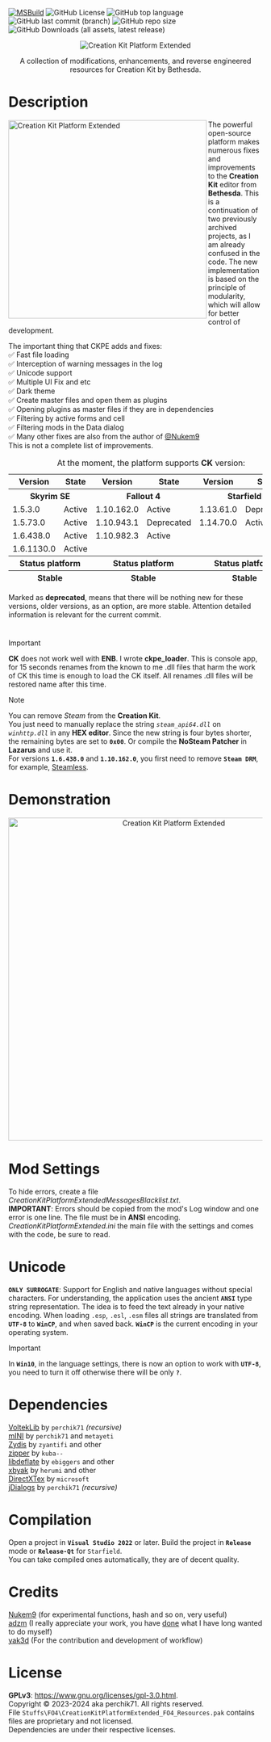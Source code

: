 [![MSBuild](https://github.com/Perchik71/Creation-Kit-Platform-Extended/actions/workflows/msbuild.yml/badge.svg?branch=master)](https://github.com/Perchik71/Creation-Kit-Platform-Extended/actions/workflows/msbuild.yml) 
![GitHub License](https://img.shields.io/github/license/perchik71/Creation-Kit-Platform-Extended) 
![GitHub top language](https://img.shields.io/github/languages/top/perchik71/Creation-Kit-Platform-Extended)
![GitHub last commit (branch)](https://img.shields.io/github/last-commit/perchik71/Creation-Kit-Platform-Extended/master)
![GitHub repo size](https://img.shields.io/github/repo-size/perchik71/Creation-Kit-Platform-Extended?color=rgb(170%2C40%2C80))
![GitHub Downloads (all assets, latest release)](https://img.shields.io/github/downloads/perchik71/Creation-Kit-Platform-Extended/latest/total?color=rgb(00%2C150%2C100))  

<p align="center">
  <img src="https://github.com/Perchik71/Creation-Kit-Platform-Extended/blob/master/Resources/logo.png" alt="Creation Kit Platform Extended" border="0">
</p>

<p align="center">
  A collection of modifications, enhancements, and reverse engineered resources for Creation Kit by Bethesda.
</p>

# Description
<p align="left">
<img src="https://github.com/Perchik71/Creation-Kit-Platform-Extended/blob/master/Resources/ckpe_ai.png" alt="Creation Kit Platform Extended" border="0" align="left" height=393>
</p>

The powerful open-source platform makes numerous fixes and improvements to the **Creation Kit** editor from **Bethesda**. This is a continuation of two previously archived projects, as I am already confused in the code. The new implementation is based on the principle of modularity, which will allow for better control of development.  
  
The important thing that CKPE adds and fixes:  
:white_check_mark: Fast file loading  
:white_check_mark: Interception of warning messages in the log  
:white_check_mark: Unicode support  
:white_check_mark: Multiple UI Fix and etc  
:white_check_mark: Dark theme  
:white_check_mark: Create master files and open them as plugins  
:white_check_mark: Opening plugins as master files if they are in dependencies  
:white_check_mark: Filtering by active forms and cell  
:white_check_mark: Filtering mods in the Data dialog  
:white_check_mark: Many other fixes are also from the author of [@Nukem9](https://github.com/Nukem9)  
This is not a complete list of improvements.

<table>
  <caption>
    At the moment, the platform supports <b>CK</b> version:
  </caption>
  <thead>
    <tr>
      <th scope="col">Version</th>
      <th scope="col">State</th>
      <th scope="col">Version</th>
      <th scope="col">State</th>
      <th scope="col">Version</th>
      <th scope="col">State</th>
    </tr>
  </thead>
  <tbody>
    <tr>
      <th scope="row" colspan="2">Skyrim SE</th>
      <th scope="row" colspan="2">Fallout 4</th>
      <th scope="row" colspan="2">Starfield</th>
    </tr>
    <tr>
      <td>1.5.3.0</td>
      <td>Active</td>
      <td>1.10.162.0</td>
      <td>Active</td>
      <td>1.13.61.0</td>
      <td>Deprecated</td>
    </tr>
    <tr>
      <td>1.5.73.0</td>
      <td>Active</td>
      <td>1.10.943.1</td>
      <td>Deprecated</td>
      <td>1.14.70.0</td>
      <td>Active</td>
    </tr>
    <tr>
      <td>1.6.438.0</td>
      <td>Active</td>
      <td>1.10.982.3</td>
      <td>Active</td>
      <td></td>
      <td></td>
    </tr>
    <tr>
      <td>1.6.1130.0</td>
      <td>Active</td>
      <td></td>
      <td></td>
      <td></td>
      <td></td>
    </tr>
  </tbody>
  <tfoot>
    <tr>
      <th scope="row" colspan="2">Status platform</th>
      <th scope="row" colspan="2">Status platform</th>
      <th scope="row" colspan="2">Status platform</th>
    </tr>
    <tr>
      <th scope="row" colspan="2">Stable</th>
      <th scope="row" colspan="2">Stable</th>
      <th scope="row" colspan="2">Stable</th>
    </tr>
  </tfoot>
</table>
Marked as <b>deprecated</b>, means that there will be nothing new for these versions, older versions, as an option, are more stable. Attention detailed information is relevant for the current commit.  

# 
> [!IMPORTANT] 
> **CK** does not work well with **ENB**. I wrote **ckpe_loader**. This is console app, for 15 seconds renames from the known to me .dll files that harm the work of CK this time is enough to load the CK itself. All renames .dll files will be restored name after this time.

> [!NOTE]
> You can remove *Steam* from the **Creation Kit**.  
> You just need to manually replace the string *`steam_api64.dll`* on *`winhttp.dll`* in any **HEX editor**. Since the new string is four bytes shorter, the remaining bytes are set to **`0x00`**. Or compile the **NoSteam Patcher** in **Lazarus** and use it.  
> For versions **`1.6.438.0`** and **`1.10.162.0`**, you first need to remove **`Steam DRM`**, for example, [Steamless](https://github.com/atom0s/Steamless).  

# Demonstration
<p align="center">
  <img src="https://github.com/Perchik71/Creation-Kit-Platform-Extended/blob/master/Resources/darktheme.png" width="640px" alt="Creation Kit Platform Extended" border="0">
</p>

# Mod Settings
To hide errors, create a file *CreationKitPlatformExtendedMessagesBlacklist.txt*.  
**IMPORTANT**: Errors should be copied from the mod's Log window and one error is one line. The file must be in **ANSI** encoding.  
*CreationKitPlatformExtended.ini* the main file with the settings and comes with the code, be sure to read.

# Unicode
**`ONLY SURROGATE`**: Support for English and native languages without special characters.
For understanding, the application uses the ancient **`ANSI`** type string representation. The idea is to feed the text already in your native encoding. When loading `.esp`, `.esl`, `.esm` files all strings are translated from **`UTF-8`** to **`WinCP`**, and when saved back. **`WinCP`** is the current encoding in your operating system.  

> [!IMPORTANT] 
> In **`Win10`**, in the language settings, there is now an option to work with **`UTF-8`**, you need to turn it off otherwise there will be only **`?`**.

# Dependencies
[VoltekLib](https://github.com/Perchik71/VoltekLib.git) by `perchik71` *(recursive)*  
[mINI](https://github.com/Perchik71/mINI.git) by `perchik71` and `metayeti`  
[Zydis](https://github.com/zyantific/zydis.git) by `zyantifi` and other  
[zipper](https://github.com/kuba--/zip.git) by `kuba--`  
[libdeflate](https://github.com/ebiggers/libdeflate.git) by `ebiggers` and other  
[xbyak](https://github.com/herumi/xbyak.git) by `herumi` and other    
[DirectXTex](https://github.com/microsoft/DirectXTex.git) by `microsoft`  
[jDialogs](https://github.com/Perchik71/jDialogs.git) by `perchik71` *(recursive)*

# Compilation
Open a project in **`Visual Studio 2022`** or later. Build the project in **`Release`** mode or **`Release-Qt`** for `Starfield`.  
You can take compiled ones automatically, they are of decent quality.

# Credits
[Nukem9](https://github.com/Nukem9) (for experimental functions, hash and so on, very useful)  
[adzm](https://github.com/adzm) (I really appreciate your work, you have [done](https://github.com/adzm/win32-custom-menubar-aero-theme) what I have long wanted to do myself)  
[yak3d](https://github.com/yak3d) (For the contribution and development of workflow)  

# License
**GPLv3**: <a>https://www.gnu.org/licenses/gpl-3.0.html</a>. <br />
Copyright © 2023-2024 aka perchik71. All rights reserved. <br />
File `Stuffs\FO4\CreationKitPlatformExtended_FO4_Resources.pak` contains files are proprietary and not licensed. <br />
Dependencies are under their respective licenses. 
